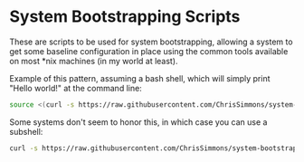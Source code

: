 # System Bootstrapping Scripts

These are scripts to be used for system bootstrapping, allowing a system to get some baseline configuration in place using the common tools available on most *nix machines (in my world at least).

Example of this pattern, assuming a bash shell, which will simply print "Hello world!" at the command line:

``` bash
source <(curl -s https://raw.githubusercontent.com/ChrisSimmons/system-bootstrapping/main/hello-world.sh)
```

Some systems don't seem to honor this, in which case you can use a subshell:

``` bash
curl -s https://raw.githubusercontent.com/ChrisSimmons/system-bootstrapping/main/hello-world.sh | bash
```
